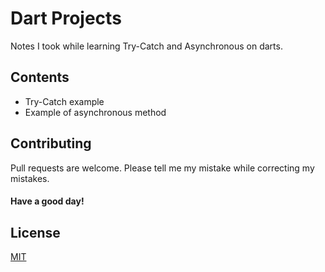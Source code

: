 # Dart Projects

Notes I took while learning Try-Catch and Asynchronous on darts.

## Contents

- Try-Catch example
- Example of asynchronous method

## Contributing

Pull requests are welcome. Please tell me my mistake while correcting my mistakes.

#### Have a good day!

## License

[MIT](https://choosealicense.com/licenses/mit/)
